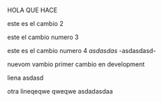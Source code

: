 HOLA QUE HACE

este es el cambio 2

este el cambio numero 3

este es el cambio numero 4 
*asdasdas*
-asdasdasd-

nuevom vambio
primer cambio en development

liena asdasd


otra lineqeqwe
qweqwe
asdadasdaa

